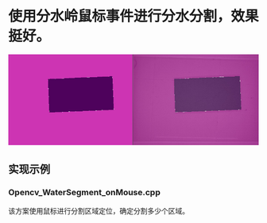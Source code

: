 # 使用分水岭鼠标事件进行分水分割，效果挺好。 
![image](https://github.com/DJdongbudong/CPP_Opencv/blob/master/Segment/WaterSeg/%E5%88%86%E6%B0%B4%E5%B2%AD%E5%88%86%E5%89%B2%E5%9B%BE%E7%89%87.jpg)
## 实现示例
### Opencv_WaterSegment_onMouse.cpp
  该方案使用鼠标进行分割区域定位，确定分割多少个区域。
### 

